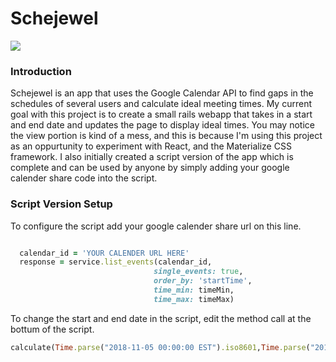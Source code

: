 # Schejewel

<img src="https://i.imgur.com/CJo1L3Y.png">

<h3>Introduction</h3>
Schejewel is an app that uses the Google Calendar API to find gaps in the schedules of several users and calculate ideal meeting times.
My current goal with this project is to create a small rails webapp that takes in a start and end date and updates the page to display ideal times.
You may notice the view portion is kind of a mess, and this is because I'm using this project as an oppurtunity to experiment with React, and the Materialize CSS framework. 
I also initially created a script version of the app which is complete and can be used by anyone by simply adding your google calender share code into the script.

<h3>Script Version Setup</h3>
To configure the script add your google calender share url on this line.

```ruby

  calendar_id = 'YOUR CALENDER URL HERE'
  response = service.list_events(calendar_id,
                                single_events: true,
                                order_by: 'startTime',
                                time_min: timeMin,
                                time_max: timeMax)
```

To change the start and end date in the script, edit the method call at the bottum of the script.

```ruby
calculate(Time.parse("2018-11-05 00:00:00 EST").iso8601,Time.parse("2018-11-10 00:00:00 EST").iso8601)
```
